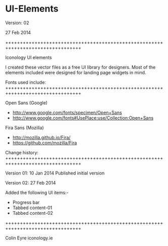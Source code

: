 UI-Elements
===========


Version: 02

27 Feb 2014

++++++++++++++++++++++++++++++++++++++++++++++++++++++++++++++++++++++++++++++++


Iconology UI elements

I created these vector files as a free UI library for designers. Most of the elements included were designed for landing page widgets in mind.




Fonts used include:
++++++++++++++++++++++++++++++++++++++++++++++++++++++++++++++++++++++++++++++++

Open Sans (Google)
 + http://www.google.com/fonts/specimen/Open+Sans
 + http://www.google.com/fonts#UsePlace:use/Collection:Open+Sans


Fira Sans (Mozilla)
 + http://mozilla.github.io/Fira/
 + https://github.com/mozilla/Fira




Change history:
++++++++++++++++++++++++++++++++++++++++++++++++++++++++++++++++++++++++++++++++

Version 01: 10 Jan 2014
Published initial version


Version 02: 27 Feb 2014

Added the following UI items:-
- Progress bar
- Tabbed content-01
- Tabbed content-02



++++++++++++++++++++++++++++++++++++++++++++++++++++++++++++++++++++++++++++++++

Colin Eyre
iconology.ie